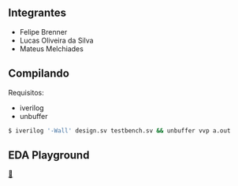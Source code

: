 ## Integrantes

- Felipe Brenner
- Lucas Oliveira da Silva
- Mateus Melchiades

## Compilando

Requisitos:

- iverilog
- unbuffer

```bash
$ iverilog '-Wall' design.sv testbench.sv && unbuffer vvp a.out
```

## EDA Playground

[🔗](https://www.edaplayground.com/x/kuJ6)
